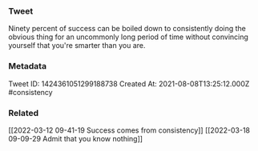 ### Tweet
Ninety percent of success can be boiled down to consistently doing the obvious thing for an uncommonly long period of time without convincing yourself that you're smarter than you are.

### Metadata
Tweet ID: 1424361051299188738
Created At: 2021-08-08T13:25:12.000Z
#consistency

### Related
[[2022-03-12 09-41-19 Success comes from consistency]]
[[2022-03-18 09-09-29 Admit that you know nothing]]

